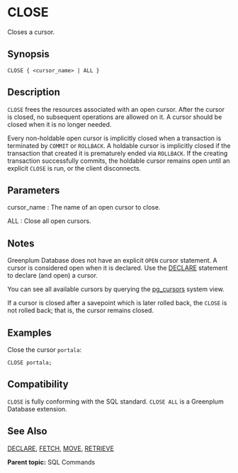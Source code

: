 # CLOSE

Closes a cursor.

## Synopsis

``` {#sql_command_synopsis}
CLOSE { <cursor_name> | ALL }
```

## Description

`CLOSE` frees the resources associated with an open cursor. After the cursor is closed, no subsequent operations are allowed on it. A cursor should be closed when it is no longer needed.

Every non-holdable open cursor is implicitly closed when a transaction is terminated by `COMMIT` or `ROLLBACK`. A holdable cursor is implicitly closed if the transaction that created it is prematurely ended via `ROLLBACK`. If the creating transaction successfully commits, the holdable cursor remains open until an explicit `CLOSE` is run, or the client disconnects.

## Parameters

cursor_name
:   The name of an open cursor to close.

ALL
:   Close all open cursors.

## Notes

Greenplum Database does not have an explicit `OPEN` cursor statement. A cursor is considered open when it is declared. Use the [DECLARE](DECLARE.html) statement to declare (and open) a cursor.

You can see all available cursors by querying the [pg_cursors](../system_catalogs/catalog_ref-views.html#pg_cursors) system view.

If a cursor is closed after a savepoint which is later rolled back, the `CLOSE` is not rolled back; that is, the cursor remains closed.

## Examples

Close the cursor `portala`:

```
CLOSE portala;
```

## Compatibility

`CLOSE` is fully conforming with the SQL standard. `CLOSE ALL` is a Greenplum Database extension.

## See Also

[DECLARE](DECLARE.html), [FETCH](FETCH.html), [MOVE](MOVE.html), [RETRIEVE](RETRIEVE.html)

**Parent topic:** SQL Commands


